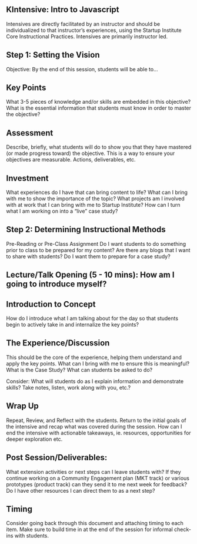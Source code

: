## **KIntensive: Intro to Javascript**

Intensives are directly facilitated by an instructor and should be individualized to that instructor’s experiences, using the Startup Institute Core Instructional Practices. Intensives are primarily instructor led.

## Step 1:  Setting the Vision

Objective: By the end of this session, students will be able to…

## Key Points

What 3-5 pieces of knowledge and/or skills are embedded in this objective? What is the essential information that students must know in order to master the objective? 

## Assessment

Describe, briefly, what students will do to show you that they have mastered (or made progress toward) the objective. This is a way to ensure your objectives are measurable.  Actions, deliverables, etc.

## Investment

What experiences do I have that can bring content to life?
What can I bring with me to show the importance of the topic?
What projects am I involved with at work that I can bring with me to Startup Institute?
How can I turn what I am working on into a “live” case study?

## Step 2:  Determining Instructional Methods

Pre-Reading or Pre-Class Assignment
Do I want students to do something prior to class to be prepared for my content?  Are there any blogs that I want to share with students? Do I want them to prepare for a case study?

## Lecture/Talk Opening (5 - 10 mins): How am I going to introduce myself?

## Introduction to Concept

How do I introduce what I am talking about for the day so that students begin to actively take in and internalize the key points?

## The Experience/Discussion

This should be the core of the experience, helping them understand and apply the key points.  What can I bring with me to ensure this is meaningful? What is the Case Study? What can students be asked to do?

Consider: What will students do as I explain information and demonstrate skills?  Take notes, listen, work along with you, etc.?

## Wrap Up

Repeat, Review, and Reflect with the students. Return to the initial goals of the intensive and recap what was covered during the session. How can I end the intensive with actionable takeaways, ie. resources, opportunities for deeper exploration etc.

## Post Session/Deliverables:

What extension activities or next steps can I leave students with? If they continue working on a Community Engagement plan (MKT track) or various prototypes (product track) can they send it to me next week for feedback? Do I have other resources I can direct them to as a next step?

## Timing

Consider going back through this document and attaching timing to each item. Make sure to build time in at the end of the session for informal check-ins with students.